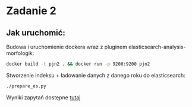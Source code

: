 # Zadanie 2

## Jak uruchomić:

Budowa i uruchomienie dockera wraz z pluginem elasticsearch-analysis-morfologik:

```bash
docker build -t pjn2 . && docker run -p 9200:9200 pjn2
```

Stworzenie indeksu + ładowanie danych z danego roku do elasticsearch:

```bash
./prepare_es.py
```

Wyniki zapytań dostępne [tutaj](pjn2.ipynb)

